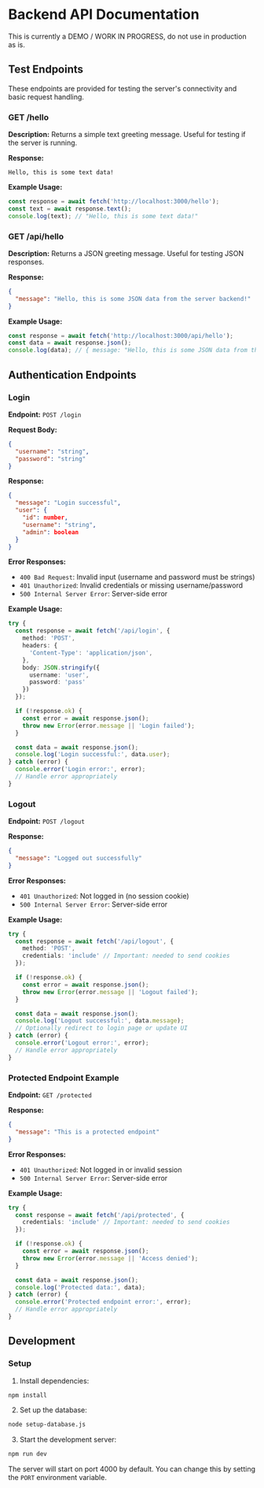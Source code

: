 # Backend API Documentation

This is currently a DEMO / WORK IN PROGRESS, do not use in production as is.

## Test Endpoints

These endpoints are provided for testing the server's connectivity and basic request handling.

### GET /hello

**Description:**
Returns a simple text greeting message. Useful for testing if the server is running.

**Response:**
```
Hello, this is some text data!
```

**Example Usage:**
```typescript
const response = await fetch('http://localhost:3000/hello');
const text = await response.text();
console.log(text); // "Hello, this is some text data!"
```

### GET /api/hello

**Description:**
Returns a JSON greeting message. Useful for testing JSON responses.

**Response:**
```json
{
  "message": "Hello, this is some JSON data from the server backend!"
}
```

**Example Usage:**
```typescript
const response = await fetch('http://localhost:3000/api/hello');
const data = await response.json();
console.log(data); // { message: "Hello, this is some JSON data from the server backend!" }
```

## Authentication Endpoints

### Login

**Endpoint:** `POST /login`

**Request Body:**
```json
{
  "username": "string",
  "password": "string"
}
```

**Response:**
```json
{
  "message": "Login successful",
  "user": {
    "id": number,
    "username": "string",
    "admin": boolean
  }
}
```

**Error Responses:**
- `400 Bad Request`: Invalid input (username and password must be strings)
- `401 Unauthorized`: Invalid credentials or missing username/password
- `500 Internal Server Error`: Server-side error

**Example Usage:**
```typescript
try {
  const response = await fetch('/api/login', {
    method: 'POST',
    headers: {
      'Content-Type': 'application/json',
    },
    body: JSON.stringify({
      username: 'user',
      password: 'pass'
    })
  });

  if (!response.ok) {
    const error = await response.json();
    throw new Error(error.message || 'Login failed');
  }

  const data = await response.json();
  console.log('Login successful:', data.user);
} catch (error) {
  console.error('Login error:', error);
  // Handle error appropriately
}
```

### Logout

**Endpoint:** `POST /logout`

**Response:**
```json
{
  "message": "Logged out successfully"
}
```

**Error Responses:**
- `401 Unauthorized`: Not logged in (no session cookie)
- `500 Internal Server Error`: Server-side error

**Example Usage:**
```typescript
try {
  const response = await fetch('/api/logout', {
    method: 'POST',
    credentials: 'include' // Important: needed to send cookies
  });

  if (!response.ok) {
    const error = await response.json();
    throw new Error(error.message || 'Logout failed');
  }

  const data = await response.json();
  console.log('Logout successful:', data.message);
  // Optionally redirect to login page or update UI
} catch (error) {
  console.error('Logout error:', error);
  // Handle error appropriately
}
```

### Protected Endpoint Example

**Endpoint:** `GET /protected`

**Response:**
```json
{
  "message": "This is a protected endpoint"
}
```

**Error Responses:**
- `401 Unauthorized`: Not logged in or invalid session
- `500 Internal Server Error`: Server-side error

**Example Usage:**
```typescript
try {
  const response = await fetch('/api/protected', {
    credentials: 'include' // Important: needed to send cookies
  });

  if (!response.ok) {
    const error = await response.json();
    throw new Error(error.message || 'Access denied');
  }

  const data = await response.json();
  console.log('Protected data:', data);
} catch (error) {
  console.error('Protected endpoint error:', error);
  // Handle error appropriately
}
```

## Development

### Setup
1. Install dependencies:
```bash
npm install
```

2. Set up the database:
```bash
node setup-database.js
```

3. Start the development server:
```bash
npm run dev
```

The server will start on port 4000 by default. You can change this by setting the `PORT` environment variable. 